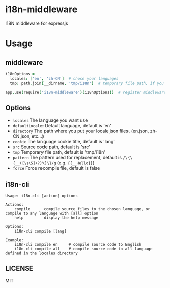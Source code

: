 # i18n-middleware

I18N middleware for expressjs

# Usage

## middleware

```coffeescript
i18nOptions =
  locales: ['en', 'zh-CN']  # chose your languages
  tmp: path.join(__dirname, 'tmp/i18n')  # temporary file path, if you don't need other middleware processing, you can use public

app.use(require('i18n-middleware')(i18nOptions))  # register middleware
```

## Options

* `locales` The language you want use
* `defaultLocale`: Default language, default is 'en'
* `directory` The path where you put your locale json files. (en.json, zh-CN.json, etc...)
* `cookie` The language cookie title, default is 'lang'
* `src` Source code path, default is 'src'
* `tmp` Temporary file path, default is 'tmp/i18n'
* `pattern` The pattern used for replacement, default is `/\{\{__([\s\S]+?)\}\}/g` (e.g. `{{__Hello}}`)
* `force` Force recompile file, default is false

## i18n-cli

```
Usage: i18n-cli [action] options

Actions:
    compile      compile source files to the chosen language, or compile to any language with [all] option
    help         display the help message

Options:
    i18n-cli compile [lang]

Example:
    i18n-cli compile en     # compile source code to English
    i18n-cli compile all    # compile source code to all language defined in the locales directory
```

## LICENSE

MIT